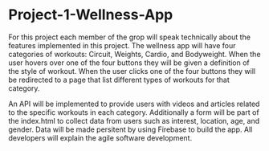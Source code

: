 # Project-1-Wellness-App

For this project each member of the grop will speak technically about the features implemented in this project. The wellness app will have four categories of workouts: Circuit, Weights, Cardio, and Bodyweight. When the user hovers over one of the four buttons they will be given a definition of the style of workout. When the user clicks one of the four buttons they will be redirected to a page that list different types of workouts for that category. 

An API will be implemented to provide users with videos and articles related to the specific workouts in each category. Additionally a form will be part of the index.html to collect data from users such as interest, location, age, and gender. 
Data will be made persitent by using Firebase to build the app. All developers will explain the agile software development.



